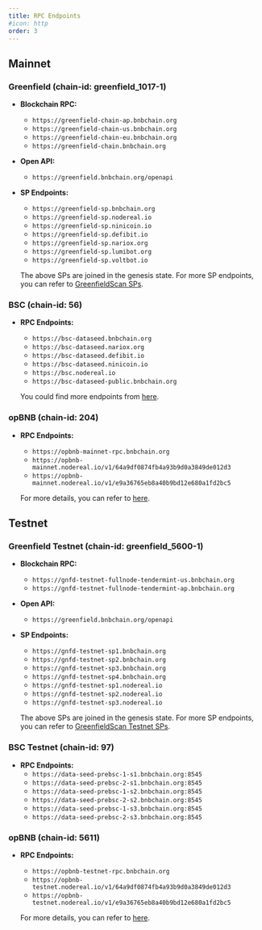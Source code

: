 ```yaml
---
title: RPC Endpoints
#icon: http
order: 3
---
```


## Mainnet
### Greenfield (chain-id: greenfield_1017-1)

- **Blockchain RPC:**
  - `https://greenfield-chain-ap.bnbchain.org`
  - `https://greenfield-chain-us.bnbchain.org`
  - `https://greenfield-chain-eu.bnbchain.org`
  - `https://greenfield-chain.bnbchain.org`

- **Open API:**
  - `https://greenfield.bnbchain.org/openapi`

- **SP Endpoints:**
  - `https://greenfield-sp.bnbchain.org`
  - `https://greenfield-sp.nodereal.io`
  - `https://greenfield-sp.ninicoin.io`
  - `https://greenfield-sp.defibit.io`
  - `https://greenfield-sp.nariox.org`
  - `https://greenfield-sp.lumibot.org`
  - `https://greenfield-sp.voltbot.io`

  The above SPs are joined in the genesis state. For more SP endpoints, you can refer to [GreenfieldScan SPs](https://greenfieldscan.com/storage-providers).

### BSC (chain-id: 56)
- **RPC Endpoints:**
  - `https://bsc-dataseed.bnbchain.org`
  - `https://bsc-dataseed.nariox.org`
  - `https://bsc-dataseed.defibit.io`
  - `https://bsc-dataseed.ninicoin.io`
  - `https://bsc.nodereal.io`
  - `https://bsc-dataseed-public.bnbchain.org`

  You could find more endpoints from [here](https://chainlist.org/chain/56).

### opBNB (chain-id: 204)
- **RPC Endpoints:**
  - `https://opbnb-mainnet-rpc.bnbchain.org`
  - `https://opbnb-mainnet.nodereal.io/v1/64a9df0874fb4a93b9d0a3849de012d3`
  - `https://opbnb-mainnet.nodereal.io/v1/e9a36765eb8a40b9bd12e680a1fd2bc5`

  For more details, you can refer to [here](network-info.md).

## Testnet
### Greenfield Testnet (chain-id: greenfield_5600-1)

- **Blockchain RPC:**
  - `https://gnfd-testnet-fullnode-tendermint-us.bnbchain.org`
  - `https://gnfd-testnet-fullnode-tendermint-ap.bnbchain.org`

- **Open API:**
  - `https://greenfield.bnbchain.org/openapi`

- **SP Endpoints:**
  - `https://gnfd-testnet-sp1.bnbchain.org`
  - `https://gnfd-testnet-sp2.bnbchain.org`
  - `https://gnfd-testnet-sp3.bnbchain.org`
  - `https://gnfd-testnet-sp4.bnbchain.org`
  - `https://gnfd-testnet-sp1.nodereal.io`
  - `https://gnfd-testnet-sp2.nodereal.io`
  - `https://gnfd-testnet-sp3.nodereal.io`

  The above SPs are joined in the genesis state. For more SP endpoints, you can refer to [GreenfieldScan Testnet SPs](https://testnet.greenfieldscan.com/storage-providers).

### BSC Testnet (chain-id: 97)

- **RPC Endpoints:**
  - `https://data-seed-prebsc-1-s1.bnbchain.org:8545`
  - `https://data-seed-prebsc-2-s1.bnbchain.org:8545`
  - `https://data-seed-prebsc-1-s2.bnbchain.org:8545`
  - `https://data-seed-prebsc-2-s2.bnbchain.org:8545`
  - `https://data-seed-prebsc-1-s3.bnbchain.org:8545`
  - `https://data-seed-prebsc-2-s3.bnbchain.org:8545`

### opBNB (chain-id: 5611)
- **RPC Endpoints:**
  - `https://opbnb-testnet-rpc.bnbchain.org`
  - `https://opbnb-testnet.nodereal.io/v1/64a9df0874fb4a93b9d0a3849de012d3`
  - `https://opbnb-testnet.nodereal.io/v1/e9a36765eb8a40b9bd12e680a1fd2bc5`

  For more details, you can refer to [here](network-info.md).

